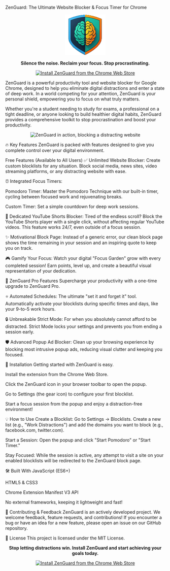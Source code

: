 ZenGuard: The Ultimate Website Blocker & Focus Timer for Chrome
<div align="center">
<img src="icons/icon128.png" alt="ZenGuard Logo" width="128">
<p>
<strong>Silence the noise. Reclaim your focus. Stop procrastinating.</strong>
</p>
<p>
<a href="[https://www.google.com/search?q=%5BLINK_TO_YOUR_CHROME_WEB_STORE_PAGE%5D](https://chromewebstore.google.com/detail/zenguard-website-blocker/mopaajinnffmaiedipccloghjfndalod">
<img src="https://www.google.com/search?q=https://img.shields.io/badge/Chrome%2520Web%2520Store-Install%2520ZenGuard-blue%3Fstyle%3Dfor-the-badge%26logo%3Dgoogle-chrome%26logoColor%3Dwhite" alt="Install ZenGuard from the Chrome Web Store">
</a>
</p>
</div>

ZenGuard is a powerful productivity tool and website blocker for Google Chrome, designed to help you eliminate digital distractions and enter a state of deep work. In a world competing for your attention, ZenGuard is your personal shield, empowering you to focus on what truly matters.

Whether you're a student needing to study for exams, a professional on a tight deadline, or anyone looking to build healthier digital habits, ZenGuard provides a comprehensive toolkit to stop procrastination and boost your productivity.

<div align="center">
<img src="[LINK_TO_YOUR_MAIN_PROMOTIONAL_SCREENSHOT_OR_GIF.png]" alt="ZenGuard in action, blocking a distracting website">
</div>

🔥 Key Features
ZenGuard is packed with features designed to give you complete control over your digital environment.

Free Features (Available to All Users)
✅ Unlimited Website Blocker: Create custom blocklists for any situation. Block social media, news sites, video streaming platforms, or any distracting website with ease.

⏰ Integrated Focus Timers:

Pomodoro Timer: Master the Pomodoro Technique with our built-in timer, cycling between focused work and rejuvenating breaks.

Custom Timer: Set a simple countdown for deep work sessions.

🚫 Dedicated YouTube Shorts Blocker: Tired of the endless scroll? Block the YouTube Shorts player with a single click, without affecting regular YouTube videos. This feature works 24/7, even outside of a focus session.

✨ Motivational Block Page: Instead of a generic error, our clean block page shows the time remaining in your session and an inspiring quote to keep you on track.

🎮 Gamify Your Focus: Watch your digital "Focus Garden" grow with every completed session! Earn points, level up, and create a beautiful visual representation of your dedication.

🚀 ZenGuard Pro Features
Supercharge your productivity with a one-time upgrade to ZenGuard Pro.

⭐ Automated Schedules: The ultimate "set it and forget it" tool. Automatically activate your blocklists during specific times and days, like your 9-to-5 work hours.

🔒 Unbreakable Strict Mode: For when you absolutely cannot afford to be distracted. Strict Mode locks your settings and prevents you from ending a session early.

🛡️ Advanced Popup Ad Blocker: Clean up your browsing experience by blocking most intrusive popup ads, reducing visual clutter and keeping you focused.

🚀 Installation
Getting started with ZenGuard is easy.

Install the extension from the Chrome Web Store.

Click the ZenGuard icon in your browser toolbar to open the popup.

Go to Settings (the gear icon) to configure your first blocklist.

Start a focus session from the popup and enjoy a distraction-free environment!

💡 How to Use
Create a Blocklist: Go to Settings -> Blocklists. Create a new list (e.g., "Work Distractions") and add the domains you want to block (e.g., facebook.com, twitter.com).

Start a Session: Open the popup and click "Start Pomodoro" or "Start Timer."

Stay Focused: While the session is active, any attempt to visit a site on your enabled blocklists will be redirected to the ZenGuard block page.

🛠️ Built With
JavaScript (ES6+)

HTML5 & CSS3

Chrome Extension Manifest V3 API

No external frameworks, keeping it lightweight and fast!

🤝 Contributing & Feedback
ZenGuard is an actively developed project. We welcome feedback, feature requests, and contributions! If you encounter a bug or have an idea for a new feature, please open an issue on our GitHub repository.

📄 License
This project is licensed under the MIT License.

<div align="center">
<p><strong>Stop letting distractions win. Install ZenGuard and start achieving your goals today.</strong></p>
<a href="https://chromewebstore.google.com/detail/zenguard-website-blocker/mopaajinnffmaiedipccloghjfndalod">
<img src="https://www.google.com/search?q=https://img.shields.io/badge/Get%2520ZenGuard%2520on%2520the%2520Chrome%2520Web%2520Store-blue%3Fstyle%3Dfor-the-badge%26logo%3Dgoogle-chrome%26logoColor%3Dwhite" alt="Install ZenGuard from the Chrome Web Store">
</a>
</div>
